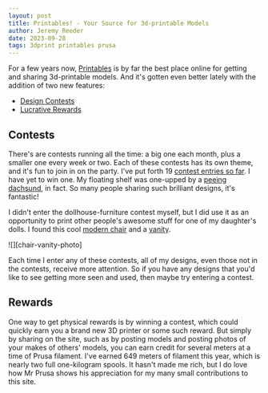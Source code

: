 ```yaml
---
layout: post
title: Printables! - Your Source for 3d-printable Models
author: Jeremy Reeder
date: 2023-09-28
tags: 3dprint printables prusa
---
```


For a few years now, [Printables][printables] is by far the best place online
for getting and sharing 3d-printable models. And it's gotten even better lately
with the addition of two new features:
  - [Design Contests][contests]
  - [Lucrative Rewards][rewards]

## Contests

There's are contests running all the time: a big one each month, plus a smaller
one every week or two. Each of these contests has its own theme, and it's fun
to join in on the party. I've put forth 19 [contest entries so far][contests].
I have yet to win one. My floating shelf was one-upped by a [peeing
dachsund][dachsund], in fact. So many people sharing such brilliant designs,
it's fantastic!

I didn't enter the dollhouse-furniture contest myself, but I did use it as an
opportunity to print other people's awesome stuff for one of my daughter's
dolls. I found this cool [modern chair][chair] and a [vanity][vanity].

<div class="gallery" markdown=1>
![][chair-vanity-photo]
</div>

Each time I enter any of these contests, all of my designs, even those not in
the contests, receive more attention. So if you have any designs that you'd
like to see getting more seen and used, then maybe try entering a contest.

## Rewards

One way to get physical rewards is by winning a contest, which could quickly
earn you a brand new 3D printer or some such reward. But simply by sharing on
the site, such as by posting models and posting photos of your makes of others'
models, you can earn credit for several meters at a time of Prusa filament.
I've earned 649 meters of filament this year, which is nearly two full
one-kilogram spools. It hasn't made me rich, but I do love how Mr Prusa shows
his appreciation for my many small contributions to this site.


[chair-vanity-photo]: https://media.printables.com/media/comment_images/cd/c9fc14-9989-456d-8510-a94d5b334f7f/thumbs/inside/1920x1440/jpg/img_20230919_160447_hdr.webp

[chair]:           https://www.printables.com/model/586157-modern-chair-dollhouse
[contests]:        https://www.printables.com/contest
[contest-entries]: https://www.printables.com/@JeremyReeder/collections/123109
[dachsund]:        https://www.printables.com/model/556537-peeing-dachshund-ai
[printables]:      https://www.printables.com
[rewards]:         https://www.printables.com/prusameter
[vanity]:          https://www.printables.com/model/584700-dollhouse-vanity/comments
